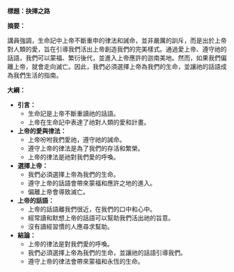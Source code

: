 **標題：抉擇之路**

**摘要：**

講員強調，生命記中上帝不斷重申的律法和誡命，並非嚴厲的訓斥，而是出於上帝對人類的愛，旨在引導我們活出上帝創造我們的完美樣式。通過愛上帝、遵守祂的話語，我們可以蒙福、繁衍後代，並進入上帝應許的迦南美地。然而，如果我們偏離上帝，就會走向滅亡。因此，我們必須選擇上帝為我們的生命，並讓祂的話語成為我們生活的指南。

**大綱：**

* **引言：**
    * 生命記是上帝不斷重讀祂的話語。
    * 上帝在生命記中表達了祂對人類的愛和計畫。
* **上帝的愛與律法：**
    * 上帝吩咐我們愛祂，遵守祂的誡命。
    * 遵守上帝的律法是為了我們的存活和繁榮。
    * 上帝的律法是祂對我們愛的呼喚。
* **選擇上帝：**
    * 我們必須選擇上帝為我們的生命。
    * 遵守上帝的話語會帶來蒙福和應許之地的進入。
    * 偏離上帝會導致滅亡。
* **上帝的話語：**
    * 上帝的話語離我們很近，在我們的口中和心中。
    * 經常讀和默想上帝的話語可以幫助我們活出祂的旨意。
    * 沒有讀經習慣的人應尋求幫助。
* **結論：**
    * 上帝的律法是對我們愛的呼喚。
    * 我們必須選擇上帝為我們的生命，並讓祂的話語引導我們。
    * 遵守上帝的律法會帶來蒙福和永恆的生命。
